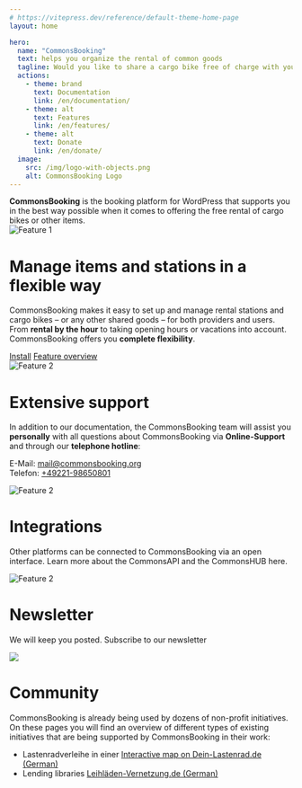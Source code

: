 ```yaml
---
# https://vitepress.dev/reference/default-theme-home-page
layout: home

hero:
  name: "CommonsBooking"
  text: helps you organize the rental of common goods
  tagline: Would you like to share a cargo bike free of charge with your household, street or urban community? Do you want to share items such as tools or wooden tables?
  actions:
    - theme: brand
      text: Documentation
      link: /en/documentation/
    - theme: alt
      text: Features
      link: /en/features/
    - theme: alt
      text: Donate
      link: /en/donate/
  image:
    src: /img/logo-with-objects.png
    alt: CommonsBooking Logo
---
```


<div class="cb-infobox">
<strong>CommonsBooking</strong> is the booking platform for WordPress that supports you in the best way possible when it comes to offering the free rental of cargo bikes or other items.
</div>

<div class="feature-section">

  <div class="feature-row">
    <img src="/img/icon-buchung.png" alt="Feature 1" class="feature-image" style="max-width: 150px" />
    <div class="feature-text">
      <h1>Manage items and stations in a flexible way</h1>
        <p>
            CommonsBooking makes it easy to set up and manage rental stations and cargo bikes – or any other shared goods – for both providers and users. From <strong>rental by the hour</strong> to taking opening hours or vacations into account. CommonsBooking offers you <strong>complete flexibility</strong>.
        </p>
        <div>
            <a class="cbdoc-button cb-brand" href="/en/documentation/setup/install">Install</a>
            <a class="cbdoc-button cb-alt" href="/en/features">Feature overview</a>
        </div>
    </div>
  </div>

  <div class="feature-row reverse">
    <img src="/img/icon-help-alt.png" alt="Feature 2" class="feature-image" style="max-width: 150px" />
    <div class="feature-text">
      <h1>Extensive support</h1>
      <p>In addition to our documentation, the CommonsBooking team will assist you <b>personally</b>  with all questions about CommonsBooking via <b>Online-Support</b> and through our <b>telephone hotline</b>: </p>
      <p> E-Mail: <a href="mailto:mail@commonsbooking.org">mail@commonsbooking.org</a><br> Telefon: <a href= "tel:004922198650801">+49221-98650801</a></p>
    </div>
  </div>


  <div class="feature-row">
    <img src="/img/icon-api-1.png" alt="Feature 2" class="feature-image" style="max-width: 150px" />
    <div class="feature-text">
      <h1>Integrations</h1>
      <p>Other platforms can be connected to CommonsBooking via an open interface. Learn more about the CommonsAPI and the CommonsHUB here.</p>
    </div>
  </div>

<div class="feature-row reverse">
    <img src="/img/icon-newsletter.png" alt="Feature 2" class="feature-image" style="max-width: 150px" />
    <div class="feature-text">
        <h1>Newsletter</h1>
        <p>We will keep you posted. Subscribe to our newsletter</p>
    </div>
</div>

<div class="feature-row">
    <img src="/img/icon-support-chat.png" class="feature-image" style="max-width: 150px" />
    <div class="feature-text">
        <h1>Community</h1>
        <p>CommonsBooking is already being used by dozens of non-profit initiatives. On these pages you will find an overview of different types of existing initiatives that are being supported by CommonsBooking in their work:</p>
        <ul>
            <li>Lastenradverleihe in einer <a href="http://dein-lastenrad.de/wiki/Bestehende_Initiativen_freier_Lastenr%C3%A4der" target="_blank">Interactive map on Dein-Lastenrad.de (German)</a></li>
            <li>Lending libraries <a href="https://leihladen-vernetzung.de/liste/" target="_blank">Leihläden-Vernetzung.de (German)</a></li>
        </ul>
    </div>
</div>
</div>
